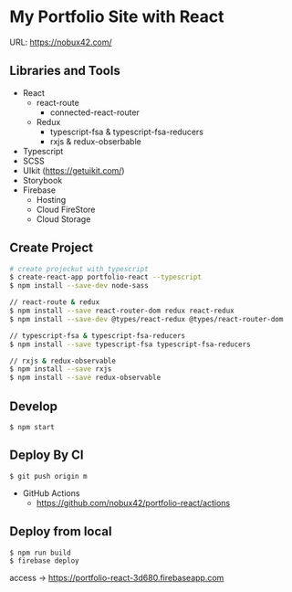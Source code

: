 # My Portfolio Site with React
URL: https://nobux42.com/

## Libraries and Tools
- React
  - react-route
    - connected-react-router 
  - Redux
    - typescript-fsa & typescript-fsa-reducers
    - rxjs & redux-obserbable
- Typescript
- SCSS
- UIkit (https://getuikit.com/)
- Storybook
- Firebase
  - Hosting
  - Cloud FireStore
  - Cloud Storage

## Create Project
```sh
# create projeckut with typescript
$ create-react-app portfolio-react --typescript
$ npm install --save-dev node-sass

// react-route & redux 
$ npm install --save react-router-dom redux react-redux
$ npm install --save-dev @types/react-redux @types/react-router-dom

// typescript-fsa & typescript-fsa-reducers
$ npm install --save typescript-fsa typescript-fsa-reducers

// rxjs & redux-observable
$ npm install --save rxjs
$ npm install --save redux-observable
```

## Develop
```
$ npm start
```

## Deploy By CI
```
$ git push origin m
```
- GitHub Actions
  - https://github.com/nobux42/portfolio-react/actions


## Deploy from local
```
$ npm run build
$ firebase deploy
```
access -> https://portfolio-react-3d680.firebaseapp.com
